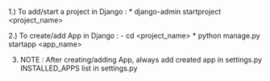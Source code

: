1.) To add/start a project in Django :
    * django-admin startproject <project_name>

2.) To create/add App in Django :
    - cd <project_name>
    * python manage.py startapp <app_name>

3) NOTE : After creating/adding App, always add created app in settings.py INSTALLED_APPS list in settings.py
